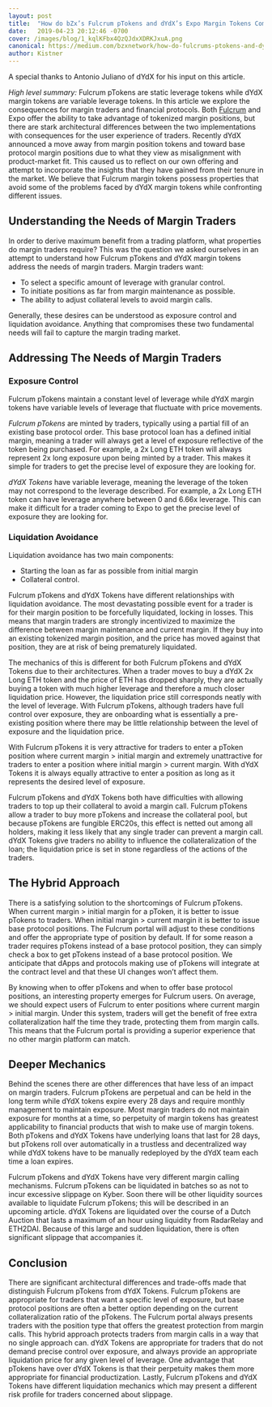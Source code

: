```yaml
---
layout: post
title:  "How do bZx’s Fulcrum pTokens and dYdX’s Expo Margin Tokens Compare?"
date:   2019-04-23 20:12:46 -0700
cover: /images/blog/1_kqlKFbx4QzQJdxXDRKJxuA.png
canonical: https://medium.com/bzxnetwork/how-do-fulcrums-ptokens-and-dydx-s-margin-tokens-compare-a3badae4b004
author: Kistner
---
```

A special thanks to Antonio Juliano of dYdX for his input on this article.

*High level summary:* Fulcrum pTokens are static leverage tokens while dYdX margin tokens are variable leverage tokens. In this article we explore the consequences for margin traders and financial protocols.
Both [Fulcrum](https://fulcrum.trade/) and Expo offer the ability to take advantage of tokenized margin positions, but there are stark architectural differences between the two implementations with consequences for the user experience of traders. Recently dYdX announced a move away from margin position tokens and toward base protocol margin positions due to what they view as misalignment with product-market fit. This caused us to reflect on our own offering and attempt to incorporate the insights that they have gained from their tenure in the market. We believe that Fulcrum margin tokens possess properties that avoid some of the problems faced by dYdX margin tokens while confronting different issues.

## Understanding the Needs of Margin Traders

In order to derive maximum benefit from a trading platform, what properties do margin traders require? This was the question we asked ourselves in an attempt to understand how Fulcrum pTokens and dYdX margin tokens address the needs of margin traders.
Margin traders want:
- To select a specific amount of leverage with granular control.
- To initiate positions as far from margin maintenance as possible.
- The ability to adjust collateral levels to avoid margin calls.

Generally, these desires can be understood as exposure control and liquidation avoidance. Anything that compromises these two fundamental needs will fail to capture the margin trading market.

## Addressing The Needs of Margin Traders

### Exposure Control

Fulcrum pTokens maintain a constant level of leverage while dYdX margin tokens have variable levels of leverage that fluctuate with price movements.

*Fulcrum pTokens* are minted by traders, typically using a partial fill of an existing base protocol order. This base protocol loan has a defined initial margin, meaning a trader will always get a level of exposure reflective of the token being purchased. For example, a 2x Long ETH token will always represent 2x long exposure upon being minted by a trader. This makes it simple for traders to get the precise level of exposure they are looking for.

*dYdX Tokens* have variable leverage, meaning the leverage of the token may not correspond to the leverage described. For example, a 2x Long ETH token can have leverage anywhere between 0 and 6.66x leverage. This can make it difficult for a trader coming to Expo to get the precise level of exposure they are looking for.

### Liquidation Avoidance

Liquidation avoidance has two main components:
- Starting the loan as far as possible from initial margin
- Collateral control.

Fulcrum pTokens and dYdX Tokens have different relationships with liquidation avoidance. The most devastating possible event for a trader is for their margin position to be forcefully liquidated, locking in losses. This means that margin traders are strongly incentivized to maximize the difference between margin maintenance and current margin. If they buy into an existing tokenized margin position, and the price has moved against that position, they are at risk of being prematurely liquidated.

The mechanics of this is different for both Fulcrum pTokens and dYdX Tokens due to their architectures. When a trader moves to buy a dYdX 2x Long ETH token and the price of ETH has dropped sharply, they are actually buying a token with much higher leverage and therefore a much closer liquidation price. However, the liquidation price still corresponds neatly with the level of leverage. With Fulcrum pTokens, although traders have full control over exposure, they are onboarding what is essentially a pre-existing position where there may be little relationship between the level of exposure and the liquidation price.

With Fulcrum pTokens it is very attractive for traders to enter a pToken position where current margin > initial margin and extremely unattractive for traders to enter a position where initial margin > current margin. With dYdX Tokens it is always equally attractive to enter a position as long as it represents the desired level of exposure.

Fulcrum pTokens and dYdX Tokens both have difficulties with allowing traders to top up their collateral to avoid a margin call. Fulcrum pTokens allow a trader to buy more pTokens and increase the collateral pool, but because pTokens are fungible ERC20s, this effect is netted out among all holders, making it less likely that any single trader can prevent a margin call. dYdX Tokens give traders no ability to influence the collateralization of the loan; the liquidation price is set in stone regardless of the actions of the traders.

## The Hybrid Approach

There is a satisfying solution to the shortcomings of Fulcrum pTokens. When current margin > initial margin for a pToken, it is better to issue pTokens to traders. When initial margin > current margin it is better to issue base protocol positions. The Fulcrum portal will adjust to these conditions and offer the appropriate type of position by default. If for some reason a trader requires pTokens instead of a base protocol position, they can simply check a box to get pTokens instead of a base protocol position. We anticipate that dApps and protocols making use of pTokens will integrate at the contract level and that these UI changes won’t affect them.

By knowing when to offer pTokens and when to offer base protocol positions, an interesting property emerges for Fulcrum users. On average, we should expect users of Fulcrum to enter positions where current margin > initial margin. Under this system, traders will get the benefit of free extra collateralization half the time they trade, protecting them from margin calls. This means that the Fulcrum portal is providing a superior experience that no other margin platform can match.

## Deeper Mechanics

Behind the scenes there are other differences that have less of an impact on margin traders. Fulcrum pTokens are perpetual and can be held in the long term while dYdX tokens expire every 28 days and require monthly management to maintain exposure. Most margin traders do not maintain exposure for months at a time, so perpetuity of margin tokens has greatest applicability to financial products that wish to make use of margin tokens. Both pTokens and dYdX Tokens have underlying loans that last for 28 days, but pTokens roll over automatically in a trustless and decentralized way while dYdX tokens have to be manually redeployed by the dYdX team each time a loan expires.

Fulcrum pTokens and dYdX Tokens have very different margin calling mechanisms. Fulcrum pTokens can be liquidated in batches so as not to incur excessive slippage on Kyber. Soon there will be other liquidity sources available to liquidate Fulcrum pTokens; this will be described in an upcoming article. dYdX Tokens are liquidated over the course of a Dutch Auction that lasts a maximum of an hour using liquidity from RadarRelay and ETH2DAI. Because of this large and sudden liquidation, there is often significant slippage that accompanies it.

## Conclusion

There are significant architectural differences and trade-offs made that distinguish Fulcrum pTokens from dYdX Tokens. Fulcrum pTokens are appropriate for traders that want a specific level of exposure, but base protocol positions are often a better option depending on the current collateralization ratio of the pTokens. The Fulcrum portal always presents traders with the position type that offers the greatest protection from margin calls. This hybrid approach protects traders from margin calls in a way that no single approach can. dYdX Tokens are appropriate for traders that do not demand precise control over exposure, and always provide an appropriate liquidation price for any given level of leverage. One advantage that pTokens have over dYdX Tokens is that their perpetuity makes them more appropriate for financial productization. Lastly, Fulcrum pTokens and dYdX Tokens have different liquidation mechanics which may present a different risk profile for traders concerned about slippage.
